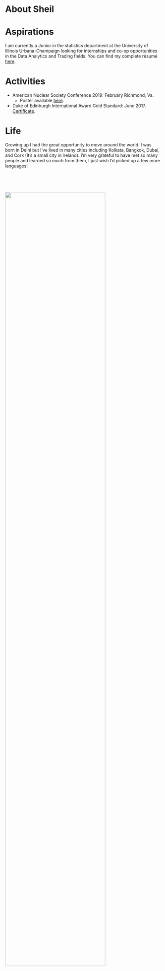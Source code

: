 # About Sheil




<div id="aspirations" class="section level1">
<h1>Aspirations</h1>
<p>I am currently a Junior in the statistics department at the University of Illinois Urbana-Champaign looking for internships and co-op opportunities in the Data Analytics and Trading fields. You can find my complete résumé <a href="/PdfFiles/Sheil_CV_Professional_Statistics.pdf">here</a>.</p>
</div>
<div id="activities" class="section level1">
<h1>Activities</h1>
<ul>
<li>American Nuclear Society Conference 2019: February Richmond, Va.
<ul>
<li>Poster available <a href="\PdfFiles\Electron%20Temperature%20and%20Density%20for%20Argon%20and%20Oxygen%20Based%20RF%20Plasmas.pdf">here</a>.</li>
</ul></li>
<li>Duke of Edinburgh International Award Gold Standard: June 2017. <a href="/PdfFiles/DofE%20Gold.PDF">Certificate</a>.</li>
</ul>
</div>
<div id="life" class="section level1">
<h1>Life</h1>
<p>Growing up I had the great opportunity to move around the world. I was born in Delhi but I’ve lived in many cities including Kolkata, Bangkok, Dubai, and Cork (It’s a small city in Ireland). I’m very grateful to have met so many people and learned so much from them, I just wish I’d picked up a few more languages!</p>
<p> </p>
<p> </p>
<div class="figure">
<img src="/images/Cute%20Photos/pic3.jpg" style="width:80.0%" />

</div>
</div>

